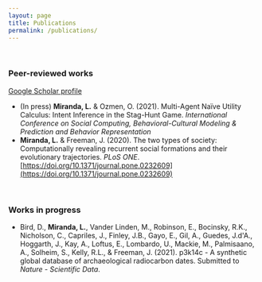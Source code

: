 ```yaml
---
layout: page
title: Publications
permalink: /publications/
---
```


<br>

### Peer-reviewed works 

[Google Scholar profile](https://scholar.google.com/citations?hl=en&user=4Kvx61cAAAAJ&view_op=list_works&authuser=2&gmla=AJsN-F652JhLnff6CDimQtUetlthkba05Hw-dGj2XjNJvUMAgowYn5690S45Cs-d-DQftSgmRbT7gand7jQz88-qy1QsKeD7mA)

* (In press) **Miranda, L.** & Ozmen, O. (2021). Multi-Agent Naïve Utility Calculus: Intent Inference in the Stag-Hunt Game. _International Conference on Social Computing, Behavioral-Cultural Modeling & Prediction and Behavior Representation_
*  **Miranda, L.** & Freeman, J. (2020). The two types of society: Computationally revealing recurrent social formations and their evolutionary trajectories. _PLoS ONE_. [https://doi.org/10.1371/journal.pone.0232609](https://doi.org/10.1371/journal.pone.0232609)

<br>

### Works in progress

* Bird, D., **Miranda, L.**, Vander Linden, M., Robinson, E., Bocinsky, R.K., Nicholson, C., Capriles, J., Finley, J.B., Gayo, E., Gil, A., Guedes, J.d'A., Hoggarth, J., Kay, A., Loftus, E., Lombardo, U., Mackie, M., Palmisaano, A., Solheim, S., Kelly, R.L., & Freeman, J. (2021). p3k14c - A synthetic global database of archaeological radiocarbon dates. Submitted to _Nature - Scientific Data_.
